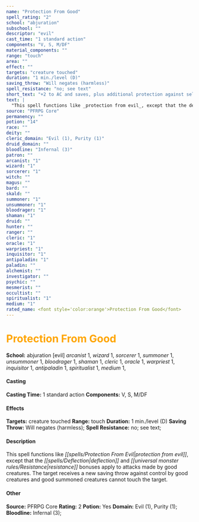 ```yaml
---
name: "Protection From Good"
spell_rating: "2"
school: "abjuration"
subschool: ""
descriptor: "evil"
cast_time: "1 standard action"
components: "V, S, M/DF"
material_components: ""
range: "touch"
area: ""
effect: ""
targets: "creature touched"
duration: "1 min./level (D)"
saving_throw: "Will negates (harmless)"
spell_resistance: "no; see text"
short_text: "+2 to AC and saves, plus additional protection against selected alignments."
text: |
  "This spell functions like _protection from evil_, except that the deflection and resistance bonuses apply to attacks made by good creatures. The target receives a new saving throw against control by good creatures and good summoned creatures cannot touch the target."
source: "PFRPG Core"
permanency: ""
potion: "14"
race: ""
deity: ""
cleric_domain: "Evil (1), Purity (1)"
druid_domain: ""
bloodline: "Infernal (3)"
patron: ""
arcanist: "1"
wizard: "1"
sorcerer: "1"
witch: ""
magus: ""
bard: ""
skald: ""
summoner: "1"
unsummoner: "1"
bloodrager: "1"
shaman: "1"
druid: ""
hunter: ""
ranger: ""
cleric: "1"
oracle: "1"
warpriest: "1"
inquisitor: "1"
antipaladin: "1"
paladin: ""
alchemist: ""
investigator: ""
psychic: ""
mesmerist: ""
occultist: ""
spiritualist: "1"
medium: "1"
rated_name: <font style='color:orange'>Protection From Good</font>
---
```


# <font style='color:orange'>Protection From Good</font> 
**School:** abjuration [evil] 
_arcanist_ 1, _wizard_ 1, _sorcerer_ 1, _summoner_ 1, _unsummoner_ 1, _bloodrager_ 1, _shaman_ 1, _cleric_ 1, _oracle_ 1, _warpriest_ 1, _inquisitor_ 1, _antipaladin_ 1, _spiritualist_ 1, _medium_ 1, 
#### Casting
**Casting Time:** 1 standard action
 **Components:** V, S, M/DF 
 #### Effects
**Targets:** creature touched
**Range:** touch
**Duration:** 1 min./level (D)
**Saving Throw:** Will negates (harmless); **Spell Resistance:** no; see text; 
 #### Description
This spell functions like _[[spells/Protection From Evil|protection from evil]]_, except that the _[[spells/Deflection|deflection]]_ and _[[universal monster rules/Resistance|resistance]]_ bonuses apply to attacks made by good creatures. The target receives a new saving throw against control by good creatures and good summoned creatures cannot touch the target.

 #### Other
**Source:** PFRPG Core
**Rating:** 2
**Potion:** Yes
**Domain:** Evil (1), Purity (1); **Bloodline:** Infernal (3); 